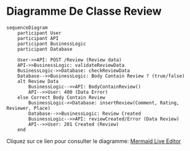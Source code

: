 # Diagramme De Classe Review

```mermaid
sequenceDiagram
    participant User
    participant API
    participant BusinessLogic
    participant Database

    User->>API: POST /Review (Review data)
    API->>BusinessLogic: validateReviewData
    BusinessLogic->>Database: checkReviewData
    Database-->>BusinessLogic: Body Contain Review ? (true/false)
    alt Review Data
        BusinessLogic-->>API: BodyContainReview()
        API-->>User: 400 (Data Error)
    else Correct Body Contain Review
        BusinessLogic->>Database: insertReview(Comment, Rating, Reviewer, Place)
        Database-->>BusinessLogic: Review Created
        BusinessLogic-->>API: reviewCreated/Error (Data Review)
        API-->>User: 201 Created (Review)
    end
```

Cliquez sur ce lien pour consulter le diagramme: [Mermaid Live Editor](https://www.mermaidchart.com/play?utm_source=mermaid_live_editor&utm_medium=banner_ad&utm_campaign=visual_editor#pako:eNqFkkFPwkAQhf_KpKeSQEDjqQeMgAcTEwnqjcu4HXFju8XZLcYY_7uzsIttWrCXJrvfvPfmtd-JqnJKssTSR01G0ULjhrFc89qAPFtkp5XeonHwbIn7zm-Wd33Hs9pqQ9beVxut-oAFOnxBS_4u3nuP0XQqkhksHx6fYLyinaZPSMM7l6FBpAUTuGWUwQ4LLRQdBrxJxFugDMYAGag3Uu_dgQiMui6zKv-CeWUcagMh2zWkjmsav2Jh6RgSCxeBpnY3UNzbSwflw1w6aA75pQX1TWVwNZlA6mXhlrniI0iSQOIxk3J9WU-naNaijZi4EGJelSUZN4QVOm02w6BEPIRlgYpaIc80F7qYM8lHyv-vg_d8wMf7NcPKB6XT5VxOLqJN_H_-CjJ58vMLcBP9bA)
